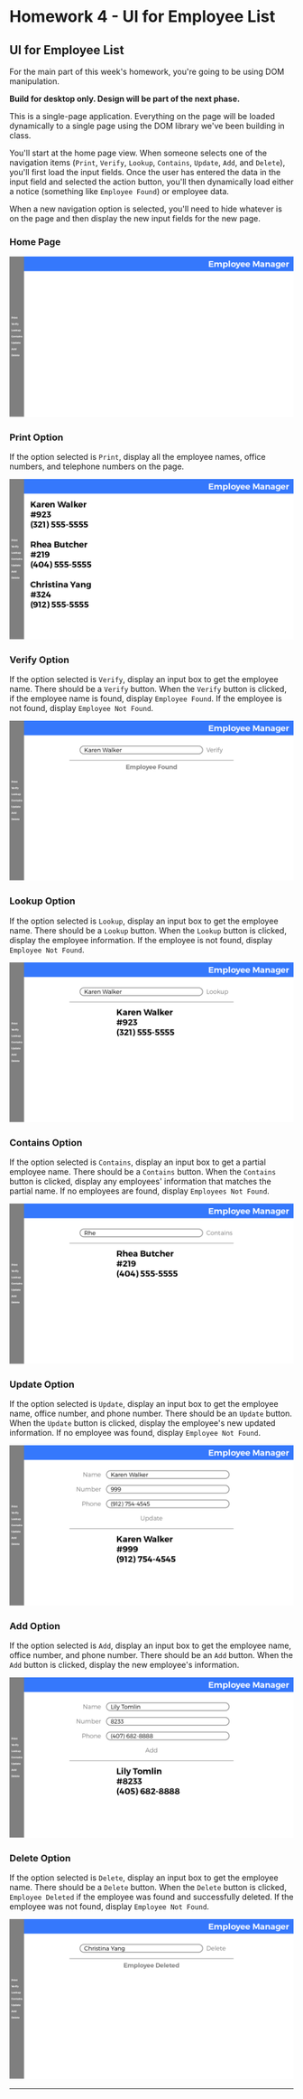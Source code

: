 # Homework 4 - UI for Employee List


## UI for Employee List

For the main part of this week's homework, you're going to be using DOM manipulation.

**Build for desktop only. Design will be part of the next phase.** 

This is a single-page application. Everything on the page will be loaded dynamically to a single page using the DOM library we've been building in class.

You'll start at the home page view. When someone selects one of the navigation items (`Print`, `Verify`, `Lookup`, `Contains`, `Update`, `Add`, and `Delete`), you'll first load the input fields. Once the user has entered the data in the input field and selected the action button, you'll then dynamically load either a notice (something like `Employee Found`) or employee data.

When a new navigation option is selected, you'll need to hide whatever is on the page and then display the new input fields for the new page.

### Home Page

![Home Page Desktop](images/h_home.png)

### Print Option

If the option selected is `Print`, display all the employee names, office numbers, and telephone numbers on the page.

![Print Option desktop](images/h_print.png)

### Verify Option

If the option selected is `Verify`, display an input box to get the employee name. There should be a `Verify` button. When the `Verify` button is clicked, if the employee name is found, display `Employee Found`. If the employee is not found, display `Employee Not Found`.

![Verify Option Desktop](images/h_verify.png)

### Lookup Option

If the option selected is `Lookup`, display an input box to get the employee name. There should be a `Lookup` button. When the `Lookup` button is clicked, display the employee information. If the employee is not found, display `Employee Not Found`.

![Lookup Option Desktop](images/h_lookup.png)

### Contains Option

If the option selected is `Contains`, display an input box to get a partial employee name. There should be a `Contains` button. When the `Contains` button is clicked, display any employees' information that matches the partial name. If no employees are found, display `Employees Not Found`.

![Contains Option Desktop](images/h_contains.png)

### Update Option

If the option selected is `Update`, display an input box to get the employee name, office number, and phone number. There should be an `Update` button. When the `Update` button is clicked, display the employee's new updated information. If no employee was found, display `Employee Not Found`.

![Update Option Desktop](images/h_update.png)

### Add Option

If the option selected is `Add`, display an input box to get the employee name, office number, and phone number. There should be an `Add` button. When the `Add` button is clicked, display the new employee's information.

![Add Option Desktop](images/h_add.png)

### Delete Option

If the option selected is `Delete`, display an input box to get the employee name. There should be a `Delete` button. When the `Delete` button is clicked, `Employee Deleted` if the employee was found and successfully deleted. If the employee was not found, display `Employee Not Found`.

![Delete Option Desktop](images/h_delete.png)

---

